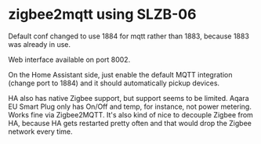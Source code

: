 zigbee2mqtt using SLZB-06
===========

Default conf changed to use 1884 for mqtt rather than 1883, because 1883 was already in use.

Web interface available on port 8002.

On the Home Assistant side, just enable the default MQTT integration (change port to 1884) and it should automatically pickup devices.

HA also has native Zigbee support, but support seems to be limited. Aqara EU Smart Plug only has On/Off and temp, for instance, not power metering.
Works fine via Zigbee2MQTT.
It's also kind of nice to decouple Zigbee from HA, because HA gets restarted pretty often and that would drop the Zigbee network every time.
